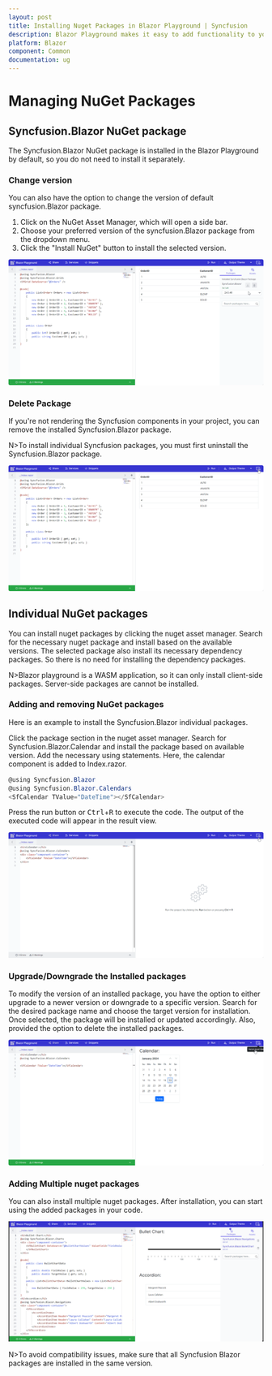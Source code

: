 ```yaml
---
layout: post
title: Installing Nuget Packages in Blazor Playground | Syncfusion
description: Blazor Playground makes it easy to add functionality to your Blazor apps by providing a convenient way to install NuGet packages.
platform: Blazor
component: Common
documentation: ug
---
```


# Managing NuGet Packages

## Syncfusion.Blazor NuGet package 

The Syncfusion.Blazor NuGet package is installed in the Blazor Playground by default, so you do not need to install it separately. 

### Change version

You can also have the option to change the version of default syncfusion.Blazor package. 

 1. Click on the NuGet Asset Manager, which will open a side bar.
 2. Choose your preferred version of the syncfusion.Blazor package from the dropdown menu.
 3. Click the "Install NuGet" button to install the selected version.

 ![Change_Version](images/Update_version.gif)

### Delete Package

If you're not rendering the Syncfusion components in your project, you can remove the installed Syncfusion.Blazor package.

N>To install individual Syncfusion packages, you must first uninstall the Syncfusion.Blazor package.

![Delete_Package](images/delete_Package.gif)

## Individual NuGet packages 

You can install nuget packages by clicking the nuget asset manager. Search for the necessary nuget package and install based on the available versions. The selected package also install its necessary dependency packages. So there is no need for installing the dependency packages.

N>Blazor playground is a WASM application, so it can only install client-side packages. Server-side packages are cannot be installed.

### Adding and removing NuGet packages

Here is an example to install the Syncfusion.Blazor individual packages. 

Click the package section in the nuget asset manager. Search for Syncfusion.Blazor.Calendar and install the package based on available version. Add the necessary using statements. Here, the calendar component is added to Index.razor.

```csharp
@using Syncfusion.Blazor
@using Syncfusion.Blazor.Calendars
<SfCalendar TValue="DateTime"></SfCalendar>
```
 Press the run button or <kbd>Ctrl</kbd>+<kbd>R</kbd> to execute the code. The output of the executed code will appear in the result view.

![Add_Package](images/adding_package.gif)

### Upgrade/Downgrade the Installed packages

To modify the version of an installed package, you have the option to either upgrade to a newer version or downgrade to a specific version. Search for the desired package name and choose the target version for installation. Once selected, the package will be installed or updated accordingly. Also, provided the option to delete the installed packages.

![Upgrade/Downgrade](images/upgrade_downgrade.gif)

### Adding Multiple nuget packages

You can also install multiple nuget packages. After installation, you can start using the added packages in your code. 

![Adding Multiple Packages](images/Multiple_packages.png)

N>To avoid compatibility issues, make sure that all Syncfusion Blazor packages are installed in the same version.